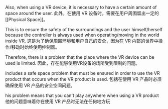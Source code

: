 


Also, when using a VR device, it is necessary to have a certain amount of space around the user. 
此外，在使用 VR 设备时，需要在用户周围留出一定的[[Physical Space]]。

This is to ensure the safety of the surroundings and the user himself/herself because the controller is always used when operating/moving in the world inside VR.
这是为了确保周围环境和用户自己的安全，因为在 VR 内部的世界中操作/移动时始终使用控制器。

Therefore, there is a problem that the place where the VR device can be used is limited.
因此，存在能够使用VR设备的场所受到限制的问题。

includes a safe space problem that must be ensured in order to use the VR product that occurs when the VR product is used.
包括在使用 VR 产品时必须确保使用 VR 产品的安全空间问题。

his problem means that you can't play anywhere when using a VR product
他的问题意味着你在使用 VR 产品时无法在任何地方玩